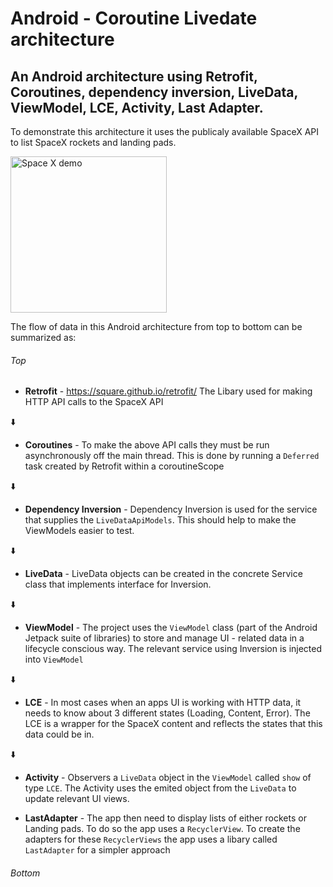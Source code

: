 # Android - Coroutine Livedate architecture
## An Android architecture using Retrofit, Coroutines, dependency inversion, LiveData,  ViewModel, LCE, Activity, Last Adapter.

To demonstrate this architecture it uses the publicaly available SpaceX API to list SpaceX rockets and landing pads.

<img src="spaceXdemo.gif" width="250" align="middle" alt="Space X demo">

The flow of data in this Android architecture from top to bottom can be summarized as:

###### Top

- **Retrofit** - https://square.github.io/retrofit/
The Libary used for making HTTP API calls to the SpaceX API

:arrow_down:

- **Coroutines** - To make the above API calls they must be run asynchronously off the main thread. This is done by running a `Deferred` task created by Retrofit within a coroutineScope

:arrow_down:

- **Dependency Inversion** - Dependency Inversion is used for the service that supplies the `LiveDataApiModels`. This should help to make the ViewModels easier to test.

:arrow_down:

- **LiveData** - LiveData objects can be created in the concrete Service class that implements interface for Inversion.  

:arrow_down:

- **ViewModel** - The project uses the `ViewModel` class (part of the Android Jetpack suite of libraries) to store and manage UI - related data in a lifecycle conscious way. The relevant service using Inversion is injected into `ViewModel` 

:arrow_down:

- **LCE** - In most cases when an apps UI is working with HTTP data, it needs to know about 3 different states (Loading, Content, Error). The LCE is a wrapper for the SpaceX content and reflects the states that this data could be in. 

:arrow_down:

- **Activity** - Observers a `LiveData` object in the `ViewModel` called `show` of type `LCE`. The Activity uses the emited object from the `LiveData` to update relevant UI views.

- **LastAdapter** - The app then need to display lists of either rockets or Landing pads. To do so the app uses a `RecyclerView`. To create the adapters for these `RecyclerViews` the app uses a libary called `LastAdapter` for a simpler approach 

###### Bottom

